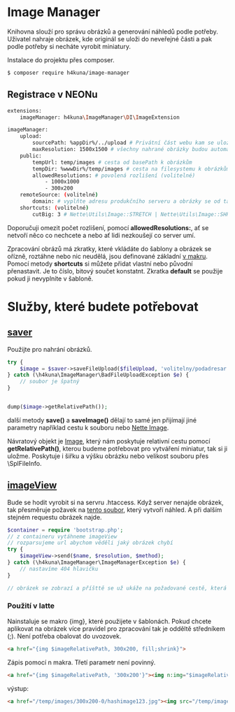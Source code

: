 Image Manager
=============

Knihovna slouží pro správu obrázků a generování náhledů podle potřeby. Uživatel nahraje obrázek, kde originál se uloži do neveřejné části a pak podle potřeby si necháte vyrobit miniatury.

Instalace do projektu přes composer.
```sh
$ composer require h4kuna/image-manager
```

Registrace v NEONu
------------------
```sh
extensions:
	imageManager: h4kuna\ImageManager\DI\ImageExtension

imageManager:
	upload:
		sourcePath: %appDir%/../upload # Privátní část webu kam se uloží originální obrázky
		maxResolution: 1500x1500 # všechny nahrané obrázky budou automaticky zmenšeny (defaultně 3840×2160)
	public:
		tempUrl: temp/images # cesta od basePath k obrázkům
		tempDir: %wwwDir%/temp/images # cesta na filesystemu k obrázkům kam se mají zmenšovat
		allowedResolutions: # povolená rozlišení (volitelné)
			- 1000x1000
			- 300x200
	remoteSource: (volitelné)
		domain: # vyplňte adresu produkčního serveru a obrázky se od tamtud stáhnou
	shortcuts: (volitelné)
		cutBig: 3 # Nette\Utils\Image::STRETCH | Nette\Utils\Image::SHRINK_ONLY
```

Doporučuji omezit počet rozlišení, pomocí **allowedResolutions:**, ať se netvoří něco co nechcete a nebo ať lidi nezkoušejí co server umí.

Zpracování obrázů má zkratky, které vkládáte do šablony a obrázek se ořízně, roztáhne nebo nic neudělá, jsou definované základní [v makru](../src/Template/LatteMacro.php). Pomocí metody **shortcuts** si můžete přidat vlastní nebo původní přenastavit. Je to číslo, bitový součet konstatnt. Zkratka **default** se použije pokud ji nevyplníte v šabloně.

Služby, které budete potřebovat
======

[saver](../src/Saver.php)
-----
Použijte pro nahrání obrázků.
```php
try {
    $image = $saver->saveFileUpload($fileUpload, 'volitelny/podadresar');
} catch (\h4kuna\ImageManager\BadFileUploadException $e) {
    // soubor je špatný
}


dump($image->getRelativePath());
```

další metody **save()** a **saveImage()** dělají to samé jen přijímají jiné parametry například cestu k souboru nebo [Nette Image](https://api.nette.org/Nette.Utils.Image.html).

Návratový objekt je [Image](../src/Image.php), který nám poskytuje relativní cestu pomocí **getRelativePath()**, kterou budeme potřebovat pro vytváření miniatur, tak si ji uložme. Poskytuje i šiřku a výšku obrázku nebo velikost souboru přes \SplFileInfo.

[imageView](../src/ImageView.php)
---------
Bude se hodit vyrobit si na servru .htaccess. Když server nenajde obrázek, tak přesměruje požavek na [tento soubor](create-image.php), který vytvoří náhled. A při dalším stejném requestu obrázek najde.

```php
$container = require 'bootstrap.php';
// z containeru vytáhneme imageView
// rozparsujeme url abychom věděli jaký obrázek chybí
try {
    $imageView->send($name, $resolution, $method);
} catch (\h4kuna\ImageManager\ImageManagerException $e) {
    // nastavíme 404 hlavičku
}

// obrázek se zobrazí a příšttě se už ukáže na požadované cestě, která nabyla k dispozici.
```

### Použití v latte
Nainstaluje se makro {img}, které použijete v šablonách. Pokud chcete aplikovat na obrázek více pravidel pro zpracování tak je odděltě středníkem (;). Není potřeba obalovat do uvozovek.

```html
<a href="{img $imageRelativePath, 300x200, fill;shrink}">
```
Zápis pomocí n makra. Třetí parametr není povinný.
```html
<a href="{img $imageRelativePath, '300x200'}"><img n:img="$imageRelativePath, '300x200', 'fill;shrink'"></a>
```

výstup:

```html
<a href="/temp/images/300x200-0/hashimage123.jpg"><img src="/temp/images/300x200-5/hashimage123.jpg"></a>
```
